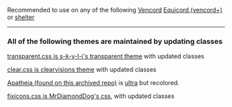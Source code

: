 Recommended to use on any of the following [Vencord](https://github.com/Vendicated/Vencord) [Equicord (vencord+)](https://github.com/Equicord/Equicord) or [shelter](https://github.com/uwu/shelter)

------------------------

### All of the following themes are maintained by updating classes

[transparent.css is s-k-y-l-i's transparent theme](https://github.com/s-k-y-l-i/discord-themes/blob/main/Theme%20code/transparency.css) with updated classes 

[clear.css is clearvisions theme](https://clearvision.github.io/ClearVision-v6/main.css) with updated classes

[Apatheia (found on this archived repo)](https://github.com/AmadeusWM/dotfiles-hyprland/blob/main/dots/BetterDiscord/Apatheia.theme.css) is [ultra](https://github.com/TheCommieAxolotl/BetterDiscord-Stuff/blob/main/Ultra/Ultra.theme.css) but recolored.

[fixicons.css is MrDiamondDog's css](https://github.com/MrDiamondDog/noUglyIconsTheme), with updated classes


